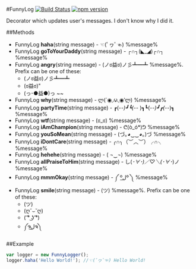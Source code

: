 #FunnyLog
[![Build Status](https://travis-ci.org/kbarabash/funny-log.svg?branch=master)](https://travis-ci.org/kbarabash/funny-log)
[![npm version](https://badge.fury.io/js/funny-log.svg)](https://badge.fury.io/js/funny-log)

Decorator which updates user's messages.
I don't know why I did it.

##Methods
* FunnyLog **haha**(string message) - ☜(ﾟヮﾟ☜) %message% 
* FunnyLog **goToYourDaddy**(string message) - ┌∩┐(◣_◢)┌∩┐ %message% 
* FunnyLog **angry**(string message) - (ノಠ益ಠ)ノ彡┻━┻ %message%.
    Prefix can be one of these:
    - (ノಠ益ಠ)ノ彡┻━┻
    - (ಠ益ಠ)"
    - (っ-●益●)っ ~~
* FunnyLog **why**(string message) - ლ(`◉◞౪◟◉‵ლ) %message% 
* FunnyLog **partyTime**(string message) - ┏(-_-)┛┗(-_-﻿ )┓┗(-_-)┛┏(-_-)┓ %message% 
* FunnyLog **wtf**(string message) - (ಠ_ಠ) %message% 
* FunnyLog **iAmChampion**(string message) - ᕦ(ò_ó*)ᕤ %message% 
* FunnyLog **youSoMean**(string message) - (づ｡◕‿‿◕｡)づ %message% 
* FunnyLog **iDontCare**(string message) - ╭∩╮（︶︿︶）╭∩╮ %message% 
* FunnyLog **hehehe**(string message) - ( ¬‿¬) %message% 
* FunnyLog **allPraiseToHim**(string message) - し(*･∀･)／♡＼(･∀･*)ノ %message% 
* FunnyLog **mmmOkay**(string message) - ༼ ºل͟º ༽ %message% 
* FunnyLog **smile**(string message) - (ツ) %message%.
    Prefix can be one of these:
    - (ツ)
    - (ღ˘⌣˘ღ)
    - ( ͡° ͜ʖ ͡°)
    -  ༼ຈل͜ຈ༽


##Example
```JavaScript
var logger = new FunnyLogger();
logger.haha('Hello World!'); //☜(ﾟヮﾟ☜) Hello World!
```

